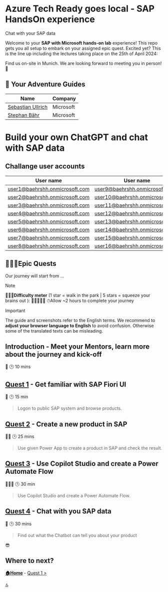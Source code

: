 # Azure Tech Ready goes local - SAP HandsOn experience
Chat with your SAP data

Welcome to your **SAP with Microsoft hands-on lab** experience! This repo gets you all setup to embark on your assigned epic quest. Excited yet? This is the line up including the lectures taking place on the 25th of April 2024:

Find us on-site in Munich. We are looking forward to meeting you in person! 🤝


## 🚸 Your Adventure Guides

| Name             | Company  |
| ---------------- | -------- |
| [Sebastian Ullrich](https://www.linkedin.com/in/sebastian-ullrich-677b36168/)  | Microsoft |
| [Stephan Bähr](https://www.linkedin.com/in/stephan-b%C3%A4hr-53b9a8116/)    | Microsoft |


# Build your own ChatGPT and chat with SAP data
## Challange user accounts

| User name	    | User name	    | User name	    |
|---------------|---------------|---------------|
| user1@baehrshh.onmicrosoft.com	| user9@baehrshh.onmicrosoft.com	| user17@baehrshh.onmicrosoft.com	| 
| user2@baehrshh.onmicrosoft.com	| user10@baehrshh.onmicrosoft.com	| user18@baehrshh.onmicrosoft.com	| 
| user3@baehrshh.onmicrosoft.com	| user11@baehrshh.onmicrosoft.com	| user19@baehrshh.onmicrosoft.com	| 
| user4@baehrshh.onmicrosoft.com	| user12@baehrshh.onmicrosoft.com	| user20@baehrshh.onmicrosoft.com	| 
| user5@baehrshh.onmicrosoft.com	| user13@baehrshh.onmicrosoft.com	| user21@baehrshh.onmicrosoft.com	| 
| user6@baehrshh.onmicrosoft.com	| user14@baehrshh.onmicrosoft.com	| user22@baehrshh.onmicrosoft.com	| 
| user7@baehrshh.onmicrosoft.com	| user15@baehrshh.onmicrosoft.com	| user23@baehrshh.onmicrosoft.com	| 
| user8@baehrshh.onmicrosoft.com	| user16@baehrshh.onmicrosoft.com	| 


## 🧙🏾‍♀️Epic Quests

Our journey will start from ...

> [!NOTE]
>🏋🏽‍♂️**Difficulty meter** (1 star = walk in the park | 5 stars = squeeze your brains out ): 🌟🌟🌟🌟🌟
>⏱Allow ~2 hours to complete your journey

> [!IMPORTANT]
>The guide and screenshots refer to the English terms. We recommend to **adjust your browser language to English** to avoid confusion. Otherwise some of the translated texts can be misleading. 

## Introduction - Meet your Mentors, learn more about the journey and kick-off

🌟
🕒 10 mins

## [Quest 1](student/quest1.md) - Get familiar with SAP Fiori UI

🌟
🕒 15 min
>Logon to public SAP system and browse products.

## [Quest 2](student/quest2.md) - Create a new product in SAP 

🌟🌟
🕒 25 mins
>Use given Power App to create a product in SAP and check the result.

## [Quest 3](student/quest3.md) - Use Copilot Studio and create a Power Automate Flow

🌟🌟🌟
🕒 30 min
>Use Copilot Studio and create a Power Automate Flow.

## [Quest 4](student/quest4.md) - Chat with you SAP data

🌟
🕒 30 mins
>Find out what the Chatbot can tell you about your product

😎

## Where to next?

**[🏠Home](../README.md)** - [ Quest 1 >](student/quest1.md)

[🔝](#)
